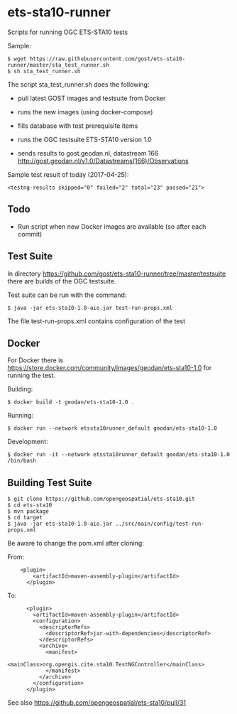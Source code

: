 # ets-sta10-runner

Scripts for running OGC ETS-STA10 tests

Sample:

```
$ wget https://raw.githubusercontent.com/gost/ets-sta10-runner/master/sta_test_runner.sh
$ sh sta_test_runner.sh
```

The script sta_test_runner.sh does the following:

- pull latest GOST images and testsuite from Docker

- runs the new images (using docker-compose)

- fills database with test prerequisite items

- runs the OGC testsuite ETS-STA10 version 1.0

- sends results to gost.geodan.nl, datastream 166 http://gost.geodan.nl/v1.0/Datastreams(166)/Observations

Sample test result of today (2017-04-25):
```
<testng-results skipped="0" failed="2" total="23" passed="21">
```

## Todo

- Run script when new Docker images are available (so after each commit)

## Test Suite

In directory https://github.com/gost/ets-sta10-runner/tree/master/testsuite there are builds of the OGC testsuite.

Test suite can be run with the command:
```
$ java -jar ets-sta10-1.0-aio.jar test-run-props.xml
```

The file test-run-props.xml contains configuration of the test

## Docker

For Docker there is https://store.docker.com/community/images/geodan/ets-sta10-1.0 for running the test.

Building:

```
$ docker build -t geodan/ets-sta10-1.0 .
```

Running: 

```
$ docker run --network etssta10runner_default geodan/ets-sta10-1.0
```

Development:

```
$ docker run -it --network etssta10runner_default geodan/ets-sta10-1.0 /bin/bash
```

## Building Test Suite

```
$ git clone https://github.com/opengeospatial/ets-sta10.git
$ cd ets-sta10
$ mvn package 
$ cd target
$ java -jar ets-sta10-1.0-aio.jar ../src/main/config/test-run-props.xml
```

Be aware to change the pom.xml after cloning:

From:

```
    <plugin>
        <artifactId>maven-assembly-plugin</artifactId>
      </plugin>
```

To: 

```
      <plugin>
        <artifactId>maven-assembly-plugin</artifactId>
        <configuration>
          <descriptorRefs>
            <descriptorRef>jar-with-dependencies</descriptorRef>
          </descriptorRefs>
          <archive>
            <manifest>
              <mainClass>org.opengis.cite.sta10.TestNGController</mainClass>
            </manifest>
          </archive>
        </configuration>
      </plugin>
 ```
 
 See also https://github.com/opengeospatial/ets-sta10/pull/31  

